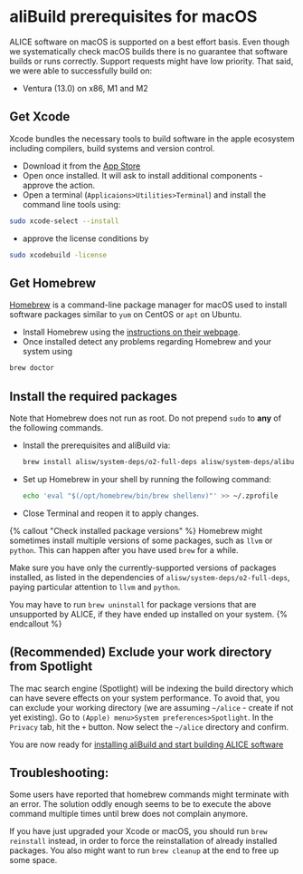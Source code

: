 aliBuild prerequisites for macOS
================================

ALICE software on macOS is supported on a best effort basis. Even though we systematically check macOS builds there is no guarantee that software builds or runs correctly. Support requests might have low priority. That said, we were able to successfully build on:

* Ventura (13.0) on x86, M1 and M2

## Get Xcode

Xcode bundles the necessary tools to build software in the apple ecosystem including compilers, build systems and version control.

* Download it from the [App Store](https://itunes.apple.com/gh/app/xcode/id497799835?mt=12)
* Open once installed. It will ask to install additional components - approve the action.
* Open a terminal (`Applicaions>Utilities>Terminal`) and install the command line tools using:
```bash
sudo xcode-select --install
```
* approve the license conditions by
```bash
sudo xcodebuild -license
```

## Get Homebrew

[Homebrew](https://brew.sh) is a command-line package manager for macOS used to install software packages similar to `yum` on CentOS or `apt` on Ubuntu.

* Install Homebrew using the [instructions on their webpage](https://brew.sh/).
* Once installed detect any problems regarding Homebrew and your system using
```bash
brew doctor
```

## Install the required packages

Note that Homebrew does not run as root. Do not prepend `sudo` to **any** of the following commands.

* Install the prerequisites and aliBuild via:
  ```bash
  brew install alisw/system-deps/o2-full-deps alisw/system-deps/alibuild
  ```
* Set up Homebrew in your shell by running the following command:
  ```bash
  echo 'eval "$(/opt/homebrew/bin/brew shellenv)"' >> ~/.zprofile
  ```
* Close Terminal and reopen it to apply changes.

{% callout "Check installed package versions" %}
Homebrew might sometimes install multiple versions of some packages, such as `llvm` or `python`. This can happen after you have used `brew` for a while.

Make sure you have only the currently-supported versions of packages installed, as listed in the dependencies of `alisw/system-deps/o2-full-deps`, paying particular attention to `llvm` and `python`.

You may have to run `brew uninstall` for package versions that are unsupported by ALICE, if they have ended up installed on your system.
{% endcallout %}

## (Recommended) Exclude your work directory from Spotlight

The mac search engine (Spotlight) will be indexing the build directory which can have severe effects on your system performance. To avoid that, you can exclude your working directory (we are assuming `~/alice` - create if not yet existing).
Go to `(Apple) menu>System preferences>Spotlight`. In the `Privacy` tab, hit the `+` button. Now select the `~/alice` directory and confirm.

You are now ready for [installing aliBuild and start building ALICE software](README.md#get-or-upgrade-alibuild)

## Troubleshooting:

Some users have reported that homebrew commands might terminate with an error. The solution oddly enough seems to be to execute the above command multiple times until brew does not complain anymore.

If you have just upgraded your Xcode or macOS, you should run `brew reinstall` instead, in order to force the reinstallation of already installed packages. You also might want to run `brew cleanup` at the end to free up some space.
